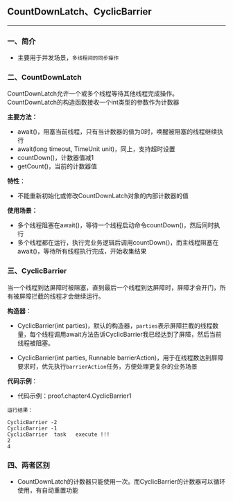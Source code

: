 ## CountDownLatch、CyclicBarrier
---

### 一、简介

* 主要用于并发场景，`多线程间的同步操作`

### 二、CountDownLatch

CountDownLatch允许一个或多个线程等待其他线程完成操作。CountDownLatch的构造函数接收一个int类型的参数作为计数器


**主要方法：**

* await()，阻塞当前线程，只有当计数器的值为0时，唤醒被阻塞的线程继续执行
* await(long timeout, TimeUnit unit)，同上，支持超时设置
* countDown()，计数器值减1
* getCount()，当前的计数器值


**特性**：

* 不能重新初始化或修改CountDownLatch对象的内部计数器的值

**使用场景：**

* 多个线程阻塞在await()，等待一个线程启动命令countDown()，然后同时执行
* 多个线程都在运行，执行完业务逻辑后调用countDown()，而主线程阻塞在await()，等待所有线程执行完成，开始收集结果



### 三、CyclicBarrier


当一个线程到达屏障时被阻塞，直到最后一个线程到达屏障时，屏障才会开门，所有被屏障拦截的线程才会继续运行。

**构造器**：

* CyclicBarrier(int parties)，默认的构造器，`parties`表示屏障拦截的线程数量，每个线程调用await方法告诉CyclicBarrier我已经达到了屏障，然后当前线程被阻塞。

* CyclicBarrier(int parties, Runnable barrierAction)，用于在线程数达到屏障要求时，优先执行`barrierAction`任务，方便处理更复杂的业务场景


**代码示例**：

* 代码示例：proof.chapter4.CyclicBarrier1

```
运行结果：

CyclicBarrier -2
CyclicBarrier -1
CyclicBarrier  task   execute !!!
2
4
```

### 四、两者区别

* CountDownLatch的计数器只能使用一次。而CyclicBarrier的计数器可以循环使用，有自动重置功能

